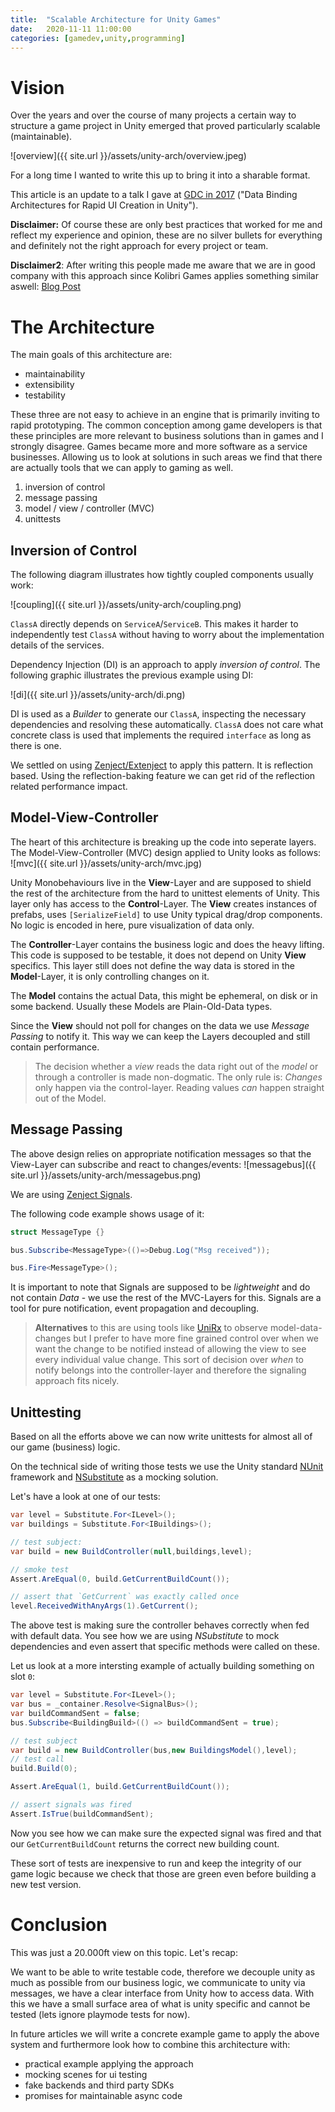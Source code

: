 ```yaml
---
title:  "Scalable Architecture for Unity Games"
date:   2020-11-11 11:00:00
categories: [gamedev,unity,programming]
---
```


# Vision

Over the years and over the course of many projects a certain way to structure a game project in Unity emerged that proved particularly scalable (maintainable).

![overview]({{ site.url }}/assets/unity-arch/overview.jpeg)

For a long time I wanted to write this up to bring it into a sharable format.

This article is an update to a talk I gave at [GDC in 2017](https://www.gdconf.com) ("Data Binding Architectures for Rapid UI Creation in Unity").

**Disclaimer:** Of course these are only best practices that worked for me and reflect my experience and opinion, these are no silver bullets for everything and definitely not the right approach for every project or team. 

**Disclaimer2**: After writing this people made me aware that we are in good company with this approach since Kolibri Games applies something similar aswell: [Blog Post](https://www.kolibrigames.com/blog/making-games-the-lean-way-part-1/)

# The Architecture

The main goals of this architecture are:

* maintainability
* extensibility
* testability

These three are not easy to achieve in an engine that is primarily inviting to rapid prototyping. The common conception among game developers is that these principles are more relevant to business solutions than in games and I strongly disagree. Games became more and more software as a service businesses. Allowing us to look at solutions in such areas we find that there are actually tools that we can apply to gaming as well.

1. inversion of control
2. message passing
3. model / view / controller (MVC)
4. unittests

## Inversion of Control

The following diagram illustrates how tightly coupled components usually work:

![coupling]({{ site.url }}/assets/unity-arch/coupling.png)

`ClassA` directly depends on `ServiceA`/`ServiceB`. This makes it harder to independently test `ClassA` without having to worry about the implementation details of the services.

Dependency Injection (DI) is an approach to apply *inversion of control*. The following graphic illustrates the previous example using DI:

![di]({{ site.url }}/assets/unity-arch/di.png)

DI is used as a *Builder* to generate our `ClassA`, inspecting the necessary dependencies and resolving these automatically. `ClassA` does not care what concrete class is used that implements the required `interface` as long as there is one.

We settled on using [Zenject/Extenject](https://github.com/svermeulen/Extenject) to apply this pattern. It is reflection based. Using the reflection-baking feature we can get rid of the reflection related performance impact.

## Model-View-Controller

The heart of this architecture is breaking up the code into seperate layers. The Model-View-Controller (MVC) design applied to Unity looks as follows:
![mvc]({{ site.url }}/assets/unity-arch/mvc.jpg)

Unity Monobehaviours live in the **View**-Layer and are supposed to shield the rest of the architecture from the hard to unittest elements of Unity. This layer only has access to the **Control**-Layer. The **View** creates instances of prefabs, uses `[SerializeField]` to use Unity typical drag/drop components. No logic is encoded in here, pure visualization of data only.

The **Controller**-Layer contains the business logic and does the heavy lifting. This code is supposed to be testable, it does not depend on Unity **View** specifics. This layer still does not define the way data is stored in the **Model**-Layer, it is only controlling changes on it.

The **Model** contains the actual Data, this might be ephemeral, on disk or in some backend. Usually these Models are Plain-Old-Data types.

Since the **View** should not poll for changes on the data we use *Message Passing* to notify it. This way we can keep the Layers decoupled and still contain performance.

> The decision whether a *view* reads the data right out of the *model* or through a controller is made non-dogmatic. The only rule is: *Changes* only happen via the control-layer. Reading values *can* happen straight out of the Model.

## Message Passing

The above design relies on appropriate notification messages so that the View-Layer can subscribe and react to changes/events:
![messagebus]({{ site.url }}/assets/unity-arch/messagebus.png)

We are using [Zenject Signals](https://github.com/modesttree/Zenject/blob/master/Documentation/Signals.md).

The following code example shows usage of it:

```cs
struct MessageType {}

bus.Subscribe<MessageType>(()=>Debug.Log("Msg received"));

bus.Fire<MessageType>();
```

It is important to note that Signals are supposed to be *lightweight* and do not contain *Data* - we use the rest of the MVC-Layers for this. Signals are a tool for pure notification, event propagation and decoupling.

> **Alternatives** to this are using tools like [UniRx](https://github.com/neuecc/UniRx) to observe model-data-changes but I prefer to have more fine grained control over when we want the change to be notified instead of allowing the view to see every individual value change. This sort of decision over *when* to notify belongs into the controller-layer and therefore the signaling approach fits nicely.

## Unittesting

Based on all the efforts above we can now write unittests for almost all of our game (business) logic.

On the technical side of writing those tests we use the Unity standard [NUnit](https://nunit.org) framework and [NSubstitute](https://nsubstitute.github.io) as a mocking solution.

Let's have a look at one of our tests:

```cs
var level = Substitute.For<ILevel>();
var buildings = Substitute.For<IBuildings>();

// test subject: 
var build = new BuildController(null,buildings,level);

// smoke test
Assert.AreEqual(0, build.GetCurrentBuildCount());

// assert that `GetCurrent` was exactly called once
level.ReceivedWithAnyArgs(1).GetCurrent();
```

The above test is making sure the controller behaves correctly when fed with default data. You see how we are using *NSubstitute* to mock dependencies and even assert that specific methods were called on these.

Let us look at a more intersting example of actually building something on slot `0`:

```cs
var level = Substitute.For<ILevel>();
var bus = _container.Resolve<SignalBus>();
var buildCommandSent = false;
bus.Subscribe<BuildingBuild>(() => buildCommandSent = true);

// test subject 
var build = new BuildController(bus,new BuildingsModel(),level);
// test call
build.Build(0);

Assert.AreEqual(1, build.GetCurrentBuildCount());

// assert signals was fired
Assert.IsTrue(buildCommandSent);
```

Now you see how we can make sure the expected signal was fired and that our `GetCurrentBuildCount` returns the correct new building count.

These sort of tests are inexpensive to run and keep the integrity of our game logic because we check that those are green even before building a new test version.

# Conclusion

This was just a 20.000ft view on this topic. 
Let's recap:

We want to be able to write testable code, therefore we decouple unity as much as possible from our business logic, we communicate to unity via messages, we have a clear interface from Unity how to access data. With this we have a small surface area of what is unity specific and cannot be tested (lets ignore playmode tests for now).

In future articles we will write a concrete example game to apply the above system and furthermore look how to combine this architecture with:

* practical example applying the approach
* mocking scenes for ui testing
* fake backends and third party SDKs
* promises for maintainable async code